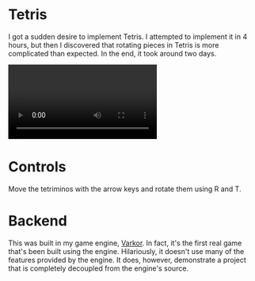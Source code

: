 # Tetris

I got a sudden desire to implement Tetris. I attempted to implement it in 4 hours, but then I discovered that rotating pieces in Tetris is more complicated than expected. In the end, it took around two days.

![sample game](sample_game.mp4)

# Controls

Move the tetriminos with the arrow keys and rotate them using R and T.

# Backend

This was built in my game engine, [Varkor](https://github.com/Underdisc/Varkor). In fact, it's the first real game that's been built using the engine. Hilariously, it doesn't use many of the features provided by the engine. It does, however, demonstrate a project that is completely decoupled from the engine's source.
